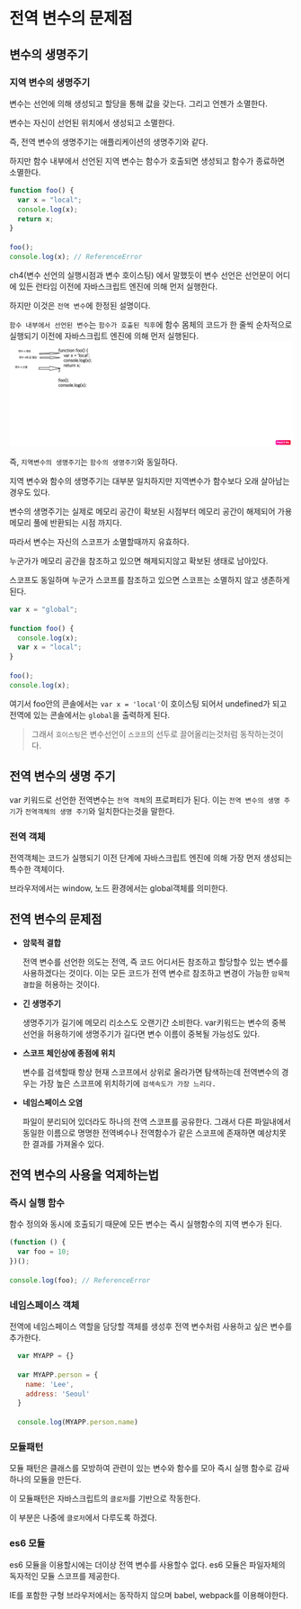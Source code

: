 # 전역 변수의 문제점

## 변수의 생명주기

### 지역 변수의 생명주기

변수는 선언에 의해 생성되고 할당을 통해 값을 갖는다. 그리고 언젠가 소멸한다.

변수는 자신이 선언된 위치에서 생성되고 소멸한다.

즉, 전역 변수의 생명주기는 애플리케이션의 생명주기와 같다.

하지만 함수 내부에서 선언된 지역 변수는 함수가 호출되면 생성되고 함수가 종료하면 소멸한다.

```jsx
function foo() {
  var x = "local";
  console.log(x);
  return x;
}

foo();
console.log(x); // ReferenceError
```

ch4(변수 선언의 실행시점과 변수 호이스팅) 에서 말했듯이 변수 선언은 선언문이 어디에 있든 런타임 이전에 자바스크립트 엔진에 의해 먼저 실행한다.

하지만 이것은 `전역 변수`에 한정된 설명이다.

`함수 내부에서 선언된 변수`는 `함수가 호출된 직후`에 함수 몸체의 코드가 한 줄씩 순차적으로 실행되기 이전에 자바스크립트 엔진에 의해 먼저 실행된다.
<img src="./asset/지역변수의%20생명주기.png" />

즉, `지역변수의 생명주기`는 `함수의 생명주기`와 동일하다.

지역 변수와 함수의 생명주기는 대부분 일치하지만 지역변수가 함수보다 오래 살아남는 경우도 있다.

변수의 생명주기는 실제로 메모리 공간이 확보된 시점부터 메모리 공간이 해제되어 가용 메모리 풀에 반환되는 시점 까지다.

따라서 변수는 자신의 스코프가 소멸할때까지 유효하다.

누군가가 메모리 공간을 참조하고 있으면 해제되지않고 확보된 생태로 남아있다.

스코프도 동일하며 누군가 스코프를 참조하고 있으면 스코프는 소멸하지 않고 생존하게 된다.

```jsx
var x = "global";

function foo() {
  console.log(x);
  var x = "local";
}

foo();
console.log(x);
```

여기서 foo안의 콘솔에서는 `var x = 'local'`이 호이스팅 되어서 undefined가 되고 전역에 있는 콘솔에서는 `global`을 출력하게 된다.

> 그래서 `호이스팅`은 변수선언이 `스코프`의 선두로 끌어올리는것처럼 동작하는것이다.

## 전역 변수의 생명 주기

var 키워드로 선언한 전역변수는 `전역 객체`의 프로퍼티가 된다. 이는 `전역 변수의 생명 주기`가 `전역객체의 생명 주기`와 일치한다는것을 말한다.

### 전역 객체

전역객체는 코드가 실행되기 이전 단계에 자바스크립트 엔진에 의해 가장 먼저 생성되는 특수한 객체이다.

브라우저에서는 window, 노드 환경에서는 global객체를 의미한다.

## 전역 변수의 문제점

- **암묵적 결합**

  전역 변수를 선언한 의도는 전역, 즉 코드 어디서든 참조하고 할당할수 있는 변수를 사용하겠다는 것이다. 이는 모든 코드가 전역 변수르 참조하고 변경이 가능한 `암묵적 결합`을 허용하는 것이다.

- **긴 생명주기**

  생명주기가 길기에 메모리 리소스도 오랜기간 소비한다. var키워드는 변수의 중복선언을 허용하기에 생명주기가 길다면 변수 이름이 중복될 가능성도 있다.

- **스코프 체인상에 종점에 위치**

  변수를 검색할때 항상 현재 스코프에서 상위로 올라가면 탐색하는데 전역변수의 경우는 가장 높은 스코프에 위치하기에 `검색속도가 가장 느리다.`

- **네임스페이스 오염**

  파일이 분리되어 있더라도 하나의 전역 스코프를 공유한다. 그래서 다른 파일내에서 동일한 이름으로 명명한 전역벼수나 전역함수가 같은 스코프에 존재하면 예상치못한 결과를 가져올수 있다.

## 전역 변수의 사용을 억제하는법

### 즉시 실행 함수

함수 정의와 동시에 호출되기 때문에 모든 변수는 즉시 실행함수의 지역 변수가 된다.

```jsx
(function () {
  var foo = 10;
})();

console.log(foo); // ReferenceError
```

### 네임스페이스 객체

전역에 네임스페이스 역할을 담당할 객체를 생성후 전역 변수처럼 사용하고 싶은 변수를 추가한다.

```jsx
  var MYAPP = {}

  var MYAPP.person = {
    name: 'Lee',
    address: 'Seoul'
  }

  console.log(MYAPP.person.name)
```

### 모듈패턴

모듈 패턴은 클래스를 모방하여 관련이 있는 변수와 함수를 모아 즉시 실행 함수로 감싸 하나의 모듈을 만든다.

이 모듈패턴은 자바스크립트의 `클로저`를 기반으로 작동한다.

이 부분은 나중에 `클로저`에서 다루도록 하겠다.

### es6 모듈

es6 모듈을 이용할시에는 더이상 전역 변수를 사용할수 없다. es6 모듈은 파일자체의 독자적인 모듈 스코프를 제공한다.

IE를 포함한 구형 브라우저에서는 동작하지 않으며 babel, webpack를 이용해야한다.
